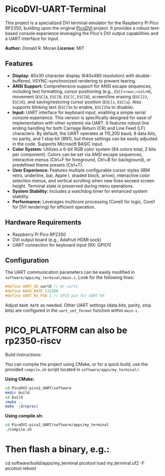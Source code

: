 # PicoDVI-UART-Terminal

This project is a specialized DVI terminal emulator for the Raspberry Pi Pico RP2350, building upon the original [PicoDVI](https://github.com/Wren6991/PicoDVI) project. It provides a robust text-based console experience leveraging the Pico's DVI output capabilities and a UART interface for input.

**Author:** Donald R. Moran
**License:** MIT

## Features

*   **Display:** 80x30 character display (640x480 resolution) with double-buffered, VSYNC-synchronized rendering to prevent tearing.
*   **ANSI Support:** Comprehensive support for ANSI escape sequences, including text formatting, cursor positioning (e.g., `ESC[<row>;<col>H`), movement (`ESC[A`, `ESC[B`, `ESC[C`, `ESC[D`), screen/line erasing (`ESC[2J`, `ESC[K`), and saving/restoring cursor position (`ESC[s`, `ESC[u`). Also supports blinking text (`ESC[5m` to enable, `ESC[25m` to disable).
*   **Input:** UART interface for keyboard input, enabling a simple serial console experience. This version is specifically designed for ease of implementation with other systems via UART. It features robust line ending handling for both Carriage Return (CR) and Line Feed (LF) characters. By default, the UART operates at 115,200 baud, 8 data bits, no parity, and 1 stop bit (8N1), but these settings can be easily adjusted in the code. Supports Microsoft BASIC input.
*   **Color System:** Utilizes a 6-bit RGB color system (64 colors total, 2 bits per component). Colors can be set via ANSI escape sequences, interactive menus (Ctrl+F for foreground, Ctrl+B for background), or predefined theme presets (Ctrl+T).
*   **User Experience:** Features multiple configurable cursor styles (IBM retro, underline, bar, Apple I, shaded block, arrow), interactive color selection menus, and vertical scrolling when new lines exceed screen height. Terminal state is preserved during menu operations.
*   **System Stability:** Includes a watchdog timer for enhanced system stability.
*   **Performance:** Leverages multicore processing (Core0 for logic, Core1 for DVI rendering) for efficient operation.

## Hardware Requirements

*   Raspberry Pi Pico RP2350
*   DVI output board (e.g., Adafruit HDMI sock)
*   UART connection for keyboard input (RX: GPIO1)

## Configuration

The UART communication parameters can be easily modified in `software/apps/my_terminal/main.c`. Look for the following lines:

```c
#define UART_ID uart0 // Or uart1
#define BAUD_RATE 115200
#define UART_RX_PIN 1 // GPIO pin for UART RX
```
Adjust `BAUD_RATE` as needed. Other UART settings (data bits, parity, stop bits) are configured in the `uart_set_format` function within `main.c`.

# PICO_PLATFORM can also be rp2350-riscv

Build instructions:

You can compile the project using CMake, or for a quick build, use the provided `compile.sh` script located in `software/apps/my_terminal/`.

**Using CMake:**
```bash
cd PicoDVI-pico2_UART/software
mkdir build
cd build
cmake ..
make -j$(nproc)
```

**Using compile.sh:**
```bash
cd PicoDVI-pico2_UART/software/apps/my_terminal
./compile.sh
```

# Then flash a binary, e.g.:
cd software/build/apps/my_terminal
picotool load my_terminal.uf2 -F
picotool reboot

